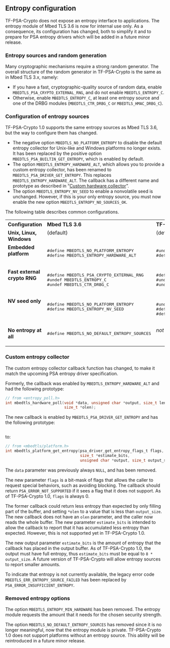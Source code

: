 ## Entropy configuration

TF-PSA-Crypto does not expose an entropy interface to applications. The entropy module of Mbed TLS 3.6 is now for internal use only. As a consequence, its configuration has changed, both to simplify it and to prepare for PSA entropy drivers which will be added in a future minor release.

### Entropy sources and random generation

Many cryptographic mechanisms require a strong random generator. The overall structure of the random generator in TF-PSA-Crypto is the same as in Mbed TLS 3.x, namely:

* If you have a fast, cryptographic-quality source of random data, enable `MBEDTLS_PSA_CRYPTO_EXTERNAL_RNG`, and do not enable `MBEDTLS_ENTROPY_C`.
* Otherwise, enable `MBEDTLS_ENTROPY_C`, at least one entropy source and one of the DRBG modules (`MBEDTLS_CTR_DRBG_C` or `MBEDTLS_HMAC_DRBG_C`).

### Configuration of entropy sources

TF-PSA-Crypto 1.0 supports the same entropy sources as Mbed TLS 3.6, but the way to configure them has changed.

* The negative option `MBEDTLS_NO_PLATFORM_ENTROPY` to disable the default entropy collector for Unix-like and Windows platforms no longer exists. It has been replaced by the positive option `MBEDTLS_PSA_BUILTIN_GET_ENTROPY`, which is enabled by default.
* The option `MBEDTLS_ENTROPY_HARDWARE_ALT`, which allows you to provide a custom entropy collector, has been renamed to `MBEDTLS_PSA_DRIVER_GET_ENTROPY`. This replaces `MBEDTLS_ENTROPY_HARDWARE_ALT`. The callback has a different name and prototype as described in “[Custom hardware collector](#custom-entropy-collector)”.
* The option `MBEDTLS_ENTROPY_NV_SEED` to enable a nonvolatile seed is unchanged. However, if this is your only entropy source, you must now enable the new option `MBEDTLS_ENTROPY_NO_SOURCES_OK`.

The following table describes common configurations.

<table>
  <tr valign="top">
    <th align="left">Configuration</th>
    <th align="left">Mbed TLS 3.6</th>
    <th align="left">TF-PSA-Crypto 1.0</th>
  </tr>

  <tr valign="top">
    <td><strong>Unix, Linux, Windows</strong></td>
    <td>(default)</td>
    <td>(default)</td>
  </tr>

  <tr valign="top">
    <td><strong>Embedded platform</strong></td>
    <td>
      <pre>
#define MBEDTLS_NO_PLATFORM_ENTROPY
#define MBEDTLS_ENTROPY_HARDWARE_ALT
      </pre>
    </td>
    <td>
      <pre>
#undef MBEDTLS_PSA_BUILTIN_GET_ENTROPY
#define MBEDTLS_PSA_DRIVER_GET_ENTROPY
      </pre>
    </td>
  </tr>

  <tr valign="top">
    <td><strong>Fast external crypto RNG</strong></td>
    <td>
      <pre>
#define MBEDTLS_PSA_CRYPTO_EXTERNAL_RNG
#undef MBEDTLS_ENTROPY_C
#undef MBEDTLS_CTR_DRBG_C
      </pre>
    </td>
    <td>
      <pre>
#define MBEDTLS_PSA_CRYPTO_EXTERNAL_RNG
#undef MBEDTLS_ENTROPY_C
#undef MBEDTLS_CTR_DRBG_C
      </pre>
    </td>
  </tr>

  <tr valign="top">
    <td><strong>NV seed only</strong></td>
    <td>
      <pre>
#define MBEDTLS_NO_PLATFORM_ENTROPY
#define MBEDTLS_ENTROPY_NV_SEED
      </pre>
    </td>
    <td>
      <pre>
#undef MBEDTLS_PSA_BUILTIN_GET_ENTROPY
#define MBEDTLS_ENTROPY_NV_SEED
#define MBEDTLS_ENTROPY_NO_SOURCES_OK
      </pre>
    </td>
  </tr>

  <tr valign="top">
    <td><strong>No entropy at all</strong></td>
    <td>
      <pre>
#define MBEDTLS_NO_DEFAULT_ENTROPY_SOURCES
      </pre>
    </td>
    <td>
      <em>not supported</em>
    </td>
  </tr>
</table>

### Custom entropy collector

The custom entropy collector callback function has changed, to make it match the upcoming PSA entropy driver specification.

Formerly, the callback was enabled by `MBEDTLS_ENTROPY_HARDWARE_ALT` and had the following prototype:
```c
// from <entropy_poll.h>
int mbedtls_hardware_poll(void *data, unsigned char *output, size_t len,
                          size_t *olen);
```

The new callback is enabled by `MBEDTLS_PSA_DRIVER_GET_ENTROPY` and has the following prototype:
```c
```

to:

```c
// from <mbedtls/platform.h>
int mbedtls_platform_get_entropy(psa_driver_get_entropy_flags_t flags,
                                 size_t *estimate_bits,
                                 unsigned char *output, size_t output_size);
```

The `data` parameter was previously always `NULL`, and has been removed.

The new parameter `flags` is a bit-mask of flags that allows the caller to request special behaviors, such as avoiding blocking. The callback should return `PSA_ERROR_NOT_SUPPORTED` if it sees a flag that it does not support. As of TF-PSA-Crypto 1.0, `flags` is always 0.

The former callback could return less entropy than expected by only filling part of the buffer, and setting `*olen` to a value that is less than `output_size`. The new callback does not have an `olen` parameter, and the caller now reads the whole buffer. The new parameter `estimate_bits` is intended to allow the callback to report that it has accumulated less entropy than expected. However, this is not supported yet in TF-PSA-Crypto 1.0.

The new output parameter `estimate_bits` is the amount of entropy that the callback has placed in the output buffer. As of TF-PSA-Crypto 1.0, the output must have full entropy, thus `estimate_bits` must be equal to `8 * output_size`. A future version of TF-PSA-Crypto will allow entropy sources to report smaller amounts.

To indicate that entropy is not currently available, the legacy error code `MBEDTLS_ERR_ENTROPY_SOURCE_FAILED` has been replaced by `PSA_ERROR_INSUFFICIENT_ENTROPY`.

### Removed entropy options

The option `MBEDTLS_ENTROPY_MIN_HARDWARE` has been removed. The entropy module requests the amount that it needs for the chosen security strength.

The option `MBEDTLS_NO_DEFAULT_ENTROPY_SOURCES` has removed since it is no longer meaningful, now that the entropy module is private. TF-PSA-Crypto 1.0 does not support platforms without an entropy source. This ability will be reintroduced in a future minor release.
